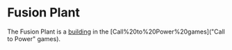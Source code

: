 # Fusion Plant

The Fusion Plant is a [building](building) in the [Call%20to%20Power%20games]("Call to Power" games).